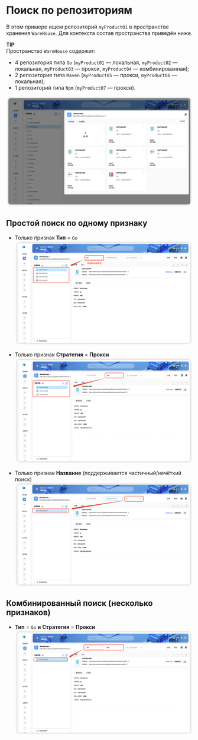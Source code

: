 # Поиск по репозиториям

В этом примере ищем репозиторий `myProduct01` в пространстве хранения `WareHouse`. Для контекста состав пространства приведён ниже.

**TIP**  
Пространство `WareHouse` содержит:
- 4 репозитория типа `Go` (`myProduct01` — локальная, `myProduct02` — локальная, `myProduct03` — прокси, `myProduct04` — комбинированная);
- 2 репозитория типа `Maven` (`myProduct05` — прокси, `myProduct06` — локальная);
- 1 репозиторий типа `Npm` (`myProduct07` — прокси).

![Текущее состояние](warehouse-status.ee7fad7b.png)

## Простой поиск по одному признаку

- Только признак **Тип** = `Go`  
  ![Фильтр по типу Go](warehouse-search-type.24534bd9.png)

- Только признак **Стратегия** = **Прокси**  
  ![Фильтр по стратегии Прокси](warehouse-search-strategy.45358687.png)

- Только признак **Название** (поддерживается частичный/нечёткий поиск)  
  ![Фильтр по названию](warehouse-search-name.4bac81fd.png)

## Комбинированный поиск (несколько признаков)

- **Тип** = `Go` **и** **Стратегия** = **Прокси**  
  ![Комбинированный фильтр: Go + Прокси](warehouse-search-combine.ef8f50df.png)
